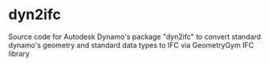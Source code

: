 # dyn2ifc
Source code for Autodesk Dynamo's package "dyn2ifc" to convert standard dynamo's geometry and standard data types to IFC via GeometryGym IFC library

